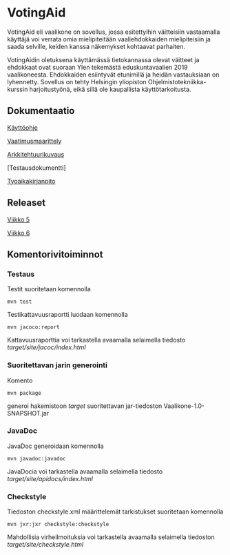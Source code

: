 # VotingAid

VotingAid eli vaalikone on sovellus, jossa esitettyihin väitteisiin vastaamalla
käyttäjä voi verrata omia mielipiteitään vaaliehdokkaiden mielipiteisiin ja 
saada selville, keiden kanssa näkemykset kohtaavat parhaiten.

VotingAidin oletuksena käyttämässä tietokannassa olevat väitteet ja ehdokkaat 
ovat suoraan Ylen tekemästä eduskuntavaalien 2019 vaalikoneesta. Ehdokkaiden
esiintyvät etunimillä ja heidän vastauksiaan on lyhennetty. Sovellus on tehty
Helsingin yliopiston Ohjelmistotekniikka-kurssin harjoitustyönä, eikä sillä 
ole kaupallista käyttötarkoitusta.


## Dokumentaatio

[Käyttöohje](https://github.com/mlkulmala/ot-harjoitustyo/blob/master/Vaalikone/dokumentaatio/kayttoohje.md)

[Vaatimusmaarittely](https://github.com/mlkulmala/ot-harjoitustyo/blob/master/Vaalikone/dokumentaatio/vaatimusmaarittely.md)

[Arkkitehtuurikuvaus](https://github.com/mlkulmala/ot-harjoitustyo/blob/master/Vaalikone/dokumentaatio/arkkitehtuuri.md)

[Testausdokumentti]

[Tyoaikakirjanpito](https://github.com/mlkulmala/ot-harjoitustyo/blob/master/dokumentaatio/tyoaikakirjanpito.md)


## Releaset

[Viikko 5](https://github.com/mlkulmala/ot-harjoitustyo/releases/download/viikko5/Vaalikone_viikko5.jar)

[Viikko 6](https://github.com/mlkulmala/ot-harjoitustyo/releases/download/viikko6/Vaalikone_viikko6.jar)

## Komentorivitoiminnot

### Testaus

Testit suoritetaan komennolla
```
mvn test
```
Testikattavuusraportti luodaan komennolla
```
mvn jacoco:report
```

Kattavuusraporttia voi tarkastella avaamalla selaimella tiedosto *target/site/jacoc/index.html*

### Suoritettavan jarin generointi

Komento
```
mvn package
```
generoi hakemistoon *target* suoritettavan jar-tiedoston Vaalikone-1.0-SNAPSHOT.jar


### JavaDoc

JavaDoc generoidaan komennolla
```
mvn javadoc:javadoc
```
JavaDocia voi tarkastella avaamalla selaimella tiedosto *target/site/apidocs/index.html*

### Checkstyle

Tiedoston checkstyle.xml määrittelemät tarkistukset suoritetaan komennolla
```
mvn jxr:jxr checkstyle:checkstyle
```
Mahdollisia virheilmoituksia voi tarkastella avaamalla selaimella tiedoston *target/site/checkstyle.html*

